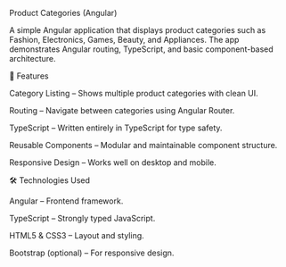 Product Categories (Angular)

A simple Angular application that displays product categories such as Fashion, Electronics, Games, Beauty, and Appliances.
The app demonstrates Angular routing, TypeScript, and basic component-based architecture.

📌 Features

Category Listing – Shows multiple product categories with clean UI.

Routing – Navigate between categories using Angular Router.

TypeScript – Written entirely in TypeScript for type safety.

Reusable Components – Modular and maintainable component structure.

Responsive Design – Works well on desktop and mobile.

🛠️ Technologies Used

Angular – Frontend framework.

TypeScript – Strongly typed JavaScript.

HTML5 & CSS3 – Layout and styling.

Bootstrap (optional) – For responsive design.
